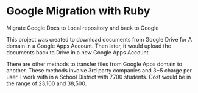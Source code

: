# Google Migration with Ruby
Migrate Google Docs to Local repository and back to Google

This project was created to download documents from Google Drive for A domain in a Google Apps Account. Then later, it would upload the documents back to Drive in a new Google Apps Account.


There are other methods to transfer files from Google Apps domain to another. These methods involve 3rd party companies and $3-$5 charge per user. I work with in a School District with 7700 students. Cost would be in the range of 23,100 and 38,500. 

